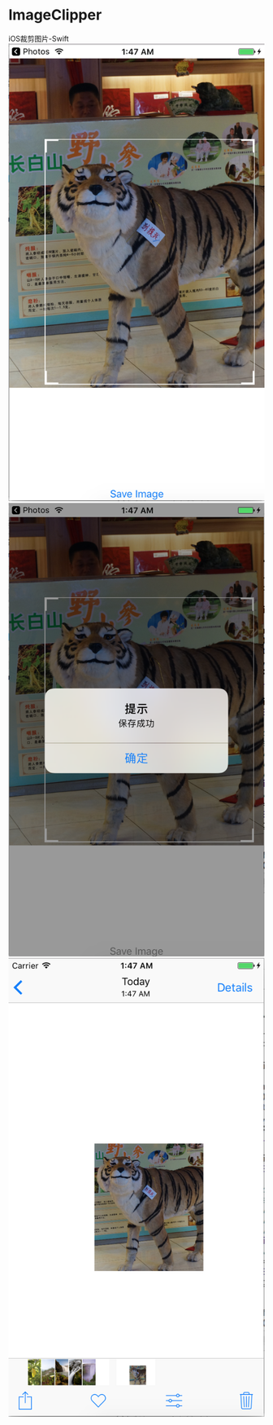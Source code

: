 # ImageClipper
iOS裁剪图片-Swift
![](https://github.com/MarineXmh/ImageClipper/blob/master/ImageClipper/1.png?raw=true)
![](https://github.com/MarineXmh/ImageClipper/blob/master/ImageClipper/2.png?raw=true)
![](https://github.com/MarineXmh/ImageClipper/blob/master/ImageClipper/3.png?raw=true)
